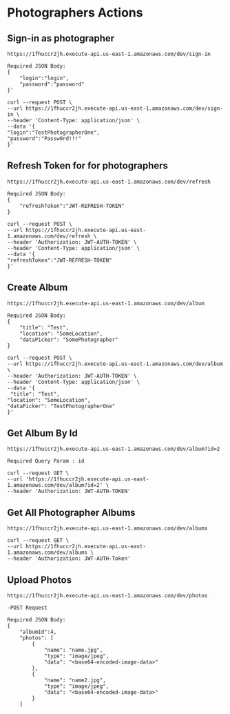 # Photographers Actions

## Sign-in as photographer

    https://1fhuccr2jh.execute-api.us-east-1.amazonaws.com/dev/sign-in

    Required JSON Body:
    {
        "login":"login",
        "password":"password"
    }'

    curl --request POST \
    --url https://1fhuccr2jh.execute-api.us-east-1.amazonaws.com/dev/sign-in \
    --header 'Content-Type: application/json' \
    --data '{
    "login":"TestPhotographerOne",
    "password":"Passw0rd!!!"
    }'

## Refresh Token for for photographers

    https://1fhuccr2jh.execute-api.us-east-1.amazonaws.com/dev/refresh

    Required JSON Body:
    {
        "refreshToken":"JWT-REFRESH-TOKEN"
    }

    curl --request POST \
    --url https://1fhuccr2jh.execute-api.us-east-1.amazonaws.com/dev/refresh \
    --header 'Authorization: JWT-AUTH-TOKEN' \
    --header 'Content-Type: application/json' \
    --data '{
    "refreshToken":"JWT-REFRESH-TOKEN"
    }'

## Create Album

    https://1fhuccr2jh.execute-api.us-east-1.amazonaws.com/dev/album

    Required JSON Body:
    {
        "title": "Test",
        "location": "SomeLocation",
        "dataPicker": "SomePhotographer"
    }

    curl --request POST \
    --url https://1fhuccr2jh.execute-api.us-east-1.amazonaws.com/dev/album \
    --header 'Authorization: JWT-AUTH-TOKEN' \
    --header 'Content-Type: application/json' \
    --data '{
     "title": "Test",
    "location": "SomeLocation",
    "dataPicker": "TestPhotographerOne"
    }'

## Get Album By Id

    https://1fhuccr2jh.execute-api.us-east-1.amazonaws.com/dev/album?id=2

    Required Query Param : id

    curl --request GET \
    --url 'https://1fhuccr2jh.execute-api.us-east-1.amazonaws.com/dev/album?id=2' \
    --header 'Authorization: JWT-AUTH-TOKEN'

## Get All Photographer Albums

    https://1fhuccr2jh.execute-api.us-east-1.amazonaws.com/dev/albums

    curl --request GET \
    --url https://1fhuccr2jh.execute-api.us-east-1.amazonaws.com/dev/albums \
    --header 'Authorization: JWT-AUTH-Token'

## Upload Photos
    https://1fhuccr2jh.execute-api.us-east-1.amazonaws.com/dev/photos

    -POST Request

    Required JSON Body:
    {
        "albumId":4,
        "photos": [
            {
                "name": "name.jpg",
                "type": "image/jpeg",
                "data": "<base64-encoded-image-data>"
            },
            {
                "name": "name2.jpg",
                "type": "image/jpeg",
                "data": "<base64-encoded-image-data>"
            }
        ]
